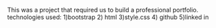 This was a project that required us to build a professional portfolio.
technologies used:
1)bootstrap
2) html
3)style.css
4) github
5)linked in